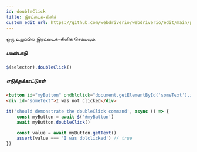 ```yaml
---
id: doubleClick
title: இரட்டைக்-கிளிக்
custom_edit_url: https://github.com/webdriverio/webdriverio/edit/main/packages/webdriverio/src/commands/element/doubleClick.ts
---
```


ஒரு உறுப்பில் இரட்டைக்-கிளிக் செய்யவும்.

##### பயன்பாடு

```js
$(selector).doubleClick()
```

##### எடுத்துக்காட்டுகள்

```html title="example.html"
<button id="myButton" ondblclick="document.getElementById('someText').innerHTML='I was dblclicked'">Click me</button>
<div id="someText">I was not clicked</div>
```

```js title="doubleClick.js"
it('should demonstrate the doubleClick command', async () => {
    const myButton = await $('#myButton')
    await myButton.doubleClick()

    const value = await myButton.getText()
    assert(value === 'I was dblclicked') // true
})
```